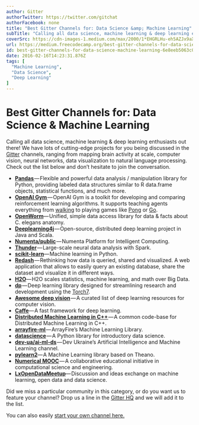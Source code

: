 ```yaml
---
author: Gitter
authorTwitter: https://twitter.com/gitchat
authorFacebook: none
title: "Best Gitter Channels for: Data Science &amp; Machine Learning"
subTitle: "Calling all data science, machine learning & deep learning enthusiasts out there! We have lots of cutting-edge projects for you being dis..."
coverSrc: https://cdn-images-1.medium.com/max/2000/1*EHGRLHu-eh5AZJx9aX7a3g.png
url: https://medium.freecodecamp.org/best-gitter-channels-for-data-science-machine-learning-6e8eeb5063c0
id: best-gitter-channels-for-data-science-machine-learning-6e8eeb5063c0
date: 2016-02-16T14:23:31.876Z
tags: [
  "Machine Learning",
  "Data Science",
  "Deep Learning"
]
---
```

# Best Gitter Channels for: Data Science & Machine Learning

Calling all data science, machine learning & deep learning enthusiasts out there! We have lots of cutting-edge projects for you being discussed in the [Gitter](https://gitter.im) channels, ranging from mapping brain activity at scale, computer vision, neural networks, data visualization to natural language processing. Check out the list below and don’t hesitate to join the conversation.

*   [**Pandas** ](https://gitter.im/pydata/pandas?utm_source=blog&utm_medium=content&utm_campaign=frontend)— Flexible and powerful data analysis / manipulation library for Python, providing labeled data structures similar to R data.frame objects, statistical functions, and much more.
*   [**OpenAI Gym** ](https://gitter.im/openai/gym)— OpenAI Gym is a toolkit for developing and comparing reinforcement learning algorithms. It supports teaching agents everything from [walking](https://gym.openai.com/envs/Humanoid-v1) to playing games like [Pong](https://gym.openai.com/envs/Pong-ram-v0) or [Go](https://gym.openai.com/envs/Go19x19-v0).
*   [**OpenWorm**](https://gitter.im/openworm/PyOpenWorm?utm_source=blog&utm_medium=content&utm_campaign=frontend)— Unified, simple data access library for data & facts about C. elegans anatomy.
*   [**Deeplearning4j**](https://gitter.im/deeplearning4j/deeplearning4j?utm_source=blog&utm_medium=content&utm_campaign=frontend) — Open-source, distributed deep learning project in Java and Scala.
*   [**Numenta/public**](https://gitter.im/numenta/public?utm_source=blog&utm_medium=content&utm_campaign=frontend) — Numenta Platform for Intelligent Computing.
*   [**Thunder**](https://gitter.im/thunder-project/thunder?utm_source=blog&utm_medium=content&utm_campaign=frontend) — Large-scale neural data analysis with Spark.
*   [**scikit-learn**](https://gitter.im/scikit-learn/scikit-learn?utm_source=blog&utm_medium=content&utm_campaign=frontend)— Machine learning in Python.
*   [**Redash**](https://gitter.im/getredash/redash?utm_source=blog&utm_medium=content&utm_campaign=frontend) — Rethinking how data is queried, shared and visualized. A web application that allows to easily query an existing database, share the dataset and visualize it in different ways.
*   [**H2O**](https://gitter.im/h2oai/h2o-3?utm_source=blog&utm_medium=content&utm_campaign=frontend)— H2O scales statistics, machine learning, and math over Big Data.
*   [**dp**](https://gitter.im/nicholas-leonard/dp?utm_source=blog&utm_medium=content&utm_campaign=frontend) — Deep learning library designed for streamlining research and development using the [Torch7](http://torch.ch/).
*   [**Awesome deep vision**](https://gitter.im/kjw0612/awesome-deep-vision?utm_source=blog&utm_medium=content&utm_campaign=frontend) — A curated list of deep learning resources for computer vision.
*   [**Caffe**](https://gitter.im/BVLC/caffe?utm_source=blog&utm_medium=content&utm_campaign=frontend)— A fast framework for deep learning.
*   [**Distributed Machine Learning in C++** ](https://gitter.im/dmlc/dmlc-core?utm_source=blog&utm_medium=content&utm_campaign=frontend)— A common code-base for Distributed Machine Learning in C++.
*   [**arrayfire-ml** ](https://gitter.im/arrayfire/arrayfire-ml?utm_source=blog&utm_medium=content&utm_campaign=frontend)— ArrayFire’s Machine Learning Library.
*   [**datascience**](https://gitter.im/data-8/datascience?utm_source=blog&utm_medium=content&utm_campaign=frontend) — A Python library for introductory data science.
*   [**dev-ua/ai-ml-ds**](https://gitter.im/dev-ua/ai-ml-ds?utm_source=blog&utm_medium=content&utm_campaign=frontend) — Dev Ukraine’s Artificial Intelligence and Machine Learning channel.
*   [**pylearn2**](https://gitter.im/TNick/pylearn2?utm_source=blog&utm_medium=content&utm_campaign=frontend)— A Machine Learning library based on Theano.
*   [**Numerical MOOC**](https://gitter.im/numerical-mooc/numerical-mooc?utm_source=blog&utm_medium=content&utm_campaign=frontend) — A collaborative educational initiative in computational science and engineering.
*   [**LxOpenDataMeetup**](https://gitter.im/LxOpenDataMeetup/LxOpenDataMeetup?utm_source=blog&utm_medium=content&utm_campaign=frontend)— Discussion and ideas exchange on machine learning, open data and data science.

Did we miss a particular community in this category, or do you want us to feature your channel? Drop us a line in the [Gitter HQ](https://gitter.im/gitterHQ/gitter) and we will add it to the list.

You can also easily [start your own channel here.](https://gitter.im/home#createroom)








